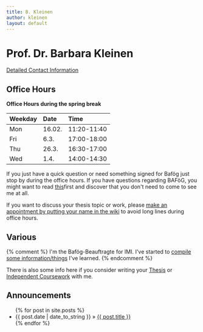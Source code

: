 ```yaml
---
title: B. Kleinen
author: kleinen
layout: default
---
```


# Prof. Dr. Barbara Kleinen

[Detailed Contact Information](about/me.html)


## Office Hours

<span style="font-weight:bold">Office Hours during the spring break</span>  


| Weekday |   Date   | Time|
|:------|:------|:------      |
|Mon      | 16.02.    | 11:20-11:40 |
|Fri      | 6.3.      | 17:00-18:00 |
|Thu      | 26.3.     | 16:30-17:00 |
|Wed      | 1.4.      | 14:00-14:30 |

If you just have a quick question or need something signed for Baf&ouml;g just stop by during the office hours. 
If you have questions regarding BAF&ouml;G, you might want to read [this](bafoeg/index.html)first and discover that you don't need to come to see me at all.

If you want to discuss your thesis topic or work, please [make an appointment by putting your name in the wiki](https://github.com/bkleinen/bkleinen.github.io/wiki) to avoid long lines during office hours. 



## Various

{% comment %}
I'm the Bafög-Beauftragte for IMI. I've started to <a href = "bafoeg/index.html">compile some information/things</a> I've learned.
{% endcomment %}

There is also some info here if you consider writing your [Thesis](thesis/index.html) or [Independent Coursework](thesis/independent_coursework.html) with me.


## Announcements

<ul class="posts">
  {% for post in site.posts %}
    <li><span>{{ post.date | date_to_string }}</span> &raquo; <a href="{{ post.url }}">{{ post.title }}</a></li>
  {% endfor %}
</ul>




